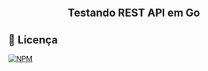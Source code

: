 <h2 align="center">Testando REST API em Go</h2> 

## :memo: Licença
[![NPM](https://img.shields.io/npm/l/react)](https://github.com/AlexandreSantosAL91/portfolio/blob/main/LICENSE)
